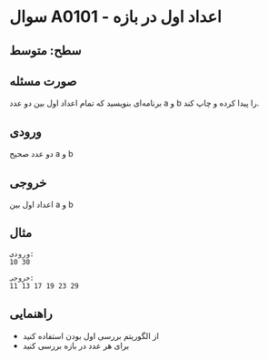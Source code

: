 # سوال A0101 - اعداد اول در بازه

## سطح: متوسط

## صورت مسئله
برنامه‌ای بنویسید که تمام اعداد اول بین دو عدد a و b را پیدا کرده و چاپ کند.

## ورودی
دو عدد صحیح a و b

## خروجی
اعداد اول بین a و b

## مثال
```
ورودی:
10 30

خروجی:
11 13 17 19 23 29
```

## راهنمایی
- از الگوریتم بررسی اول بودن استفاده کنید
- برای هر عدد در بازه بررسی کنید
